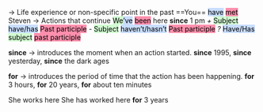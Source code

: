 → Life experience or non-specific point in the past 
    ==You== <mark style="background: #ADCCFFA6;">have</mark> <mark style="background: #FF5582A6;">met</mark> Steven 
→ Actions that continue
    <mark style="background: #BBFABBA6;">We</mark><mark style="background: #ADCCFFA6;">’ve</mark> <mark style="background: #FF5582A6;">been</mark> here **since** 1 pm
*+* <mark style="background: #BBFABBA6;">Subject</mark> <mark style="background: #ADCCFFA6;">have/has</mark> <mark style="background: #FF5582A6;">Past participle</mark>
*-* <mark style="background: #BBFABBA6;">Subject</mark> <mark style="background: #ADCCFFA6;">haven’t/hasn’t</mark> <mark style="background: #FF5582A6;">Past participle</mark>
*?* <mark style="background: #ADCCFFA6;">Have/Has</mark> <mark style="background: #BBFABBA6;">subject</mark> <mark style="background: #FF5582A6;">past participle</mark>

**since** → introduces the moment when an action started.
    **since** 1995, **since** yesterday, **since** the dark ages

**for** → introduces the period of time that the action has been happening.
    **for** 3 hours, **for** 20 years, **for** about ten minutes

She works here
She has worked here **for** 3 years